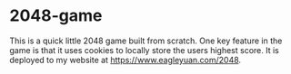 # 2048-game

This is a quick little 2048 game built from scratch. One key feature in the game is that it uses cookies to locally store the users highest score. It is deployed to my website at https://www.eagleyuan.com/2048.
